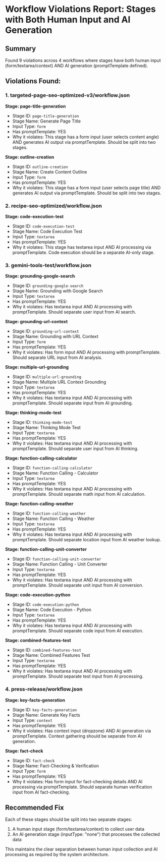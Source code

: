 # Workflow Violations Report: Stages with Both Human Input and AI Generation

## Summary
Found 9 violations across 4 workflows where stages have both human input (form/textarea/context) AND AI generation (promptTemplate defined).

## Violations Found:

### 1. targeted-page-seo-optimized-v3/workflow.json

**Stage: page-title-generation**
- Stage ID: `page-title-generation`
- Stage Name: Generate Page Title
- Input Type: `form`
- Has promptTemplate: YES
- Why it violates: This stage has a form input (user selects content angle) AND generates AI output via promptTemplate. Should be split into two stages.

**Stage: outline-creation**
- Stage ID: `outline-creation`
- Stage Name: Create Content Outline
- Input Type: `form`
- Has promptTemplate: YES
- Why it violates: This stage has a form input (user selects page title) AND generates AI output via promptTemplate. Should be split into two stages.

### 2. recipe-seo-optimized/workflow.json

**Stage: code-execution-test**
- Stage ID: `code-execution-test`
- Stage Name: Code Execution Test
- Input Type: `textarea`
- Has promptTemplate: YES
- Why it violates: This stage has textarea input AND AI processing via promptTemplate. Code execution should be a separate AI-only stage.

### 3. gemini-tools-test/workflow.json

**Stage: grounding-google-search**
- Stage ID: `grounding-google-search`
- Stage Name: Grounding with Google Search
- Input Type: `textarea`
- Has promptTemplate: YES
- Why it violates: Has textarea input AND AI processing with promptTemplate. Should separate user input from AI search.

**Stage: grounding-url-context**
- Stage ID: `grounding-url-context`
- Stage Name: Grounding with URL Context
- Input Type: `form`
- Has promptTemplate: YES
- Why it violates: Has form input AND AI processing with promptTemplate. Should separate URL input from AI analysis.

**Stage: multiple-url-grounding**
- Stage ID: `multiple-url-grounding`
- Stage Name: Multiple URL Context Grounding
- Input Type: `textarea`
- Has promptTemplate: YES
- Why it violates: Has textarea input AND AI processing with promptTemplate. Should separate input from AI grounding.

**Stage: thinking-mode-test**
- Stage ID: `thinking-mode-test`
- Stage Name: Thinking Mode Test
- Input Type: `textarea`
- Has promptTemplate: YES
- Why it violates: Has textarea input AND AI processing with promptTemplate. Should separate user input from AI thinking.

**Stage: function-calling-calculator**
- Stage ID: `function-calling-calculator`
- Stage Name: Function Calling - Calculator
- Input Type: `textarea`
- Has promptTemplate: YES
- Why it violates: Has textarea input AND AI processing with promptTemplate. Should separate math input from AI calculation.

**Stage: function-calling-weather**
- Stage ID: `function-calling-weather`
- Stage Name: Function Calling - Weather
- Input Type: `textarea`
- Has promptTemplate: YES
- Why it violates: Has textarea input AND AI processing with promptTemplate. Should separate location input from AI weather lookup.

**Stage: function-calling-unit-converter**
- Stage ID: `function-calling-unit-converter`
- Stage Name: Function Calling - Unit Converter
- Input Type: `textarea`
- Has promptTemplate: YES
- Why it violates: Has textarea input AND AI processing with promptTemplate. Should separate unit input from AI conversion.

**Stage: code-execution-python**
- Stage ID: `code-execution-python`
- Stage Name: Code Execution - Python
- Input Type: `textarea`
- Has promptTemplate: YES
- Why it violates: Has textarea input AND AI processing with promptTemplate. Should separate code input from AI execution.

**Stage: combined-features-test**
- Stage ID: `combined-features-test`
- Stage Name: Combined Features Test
- Input Type: `textarea`
- Has promptTemplate: YES
- Why it violates: Has textarea input AND AI processing with promptTemplate. Should separate test input from AI processing.

### 4. press-release/workflow.json

**Stage: key-facts-generation**
- Stage ID: `key-facts-generation`
- Stage Name: Generate Key Facts
- Input Type: `context`
- Has promptTemplate: YES
- Why it violates: Has context input (dropzone) AND AI generation via promptTemplate. Context gathering should be separate from AI generation.

**Stage: fact-check**
- Stage ID: `fact-check`
- Stage Name: Fact-Checking & Verification
- Input Type: `form`
- Has promptTemplate: YES
- Why it violates: Has form input for fact-checking details AND AI processing via promptTemplate. Should separate human verification input from AI fact-checking.

## Recommended Fix
Each of these stages should be split into two separate stages:
1. A human input stage (form/textarea/context) to collect user data
2. An AI generation stage (inputType: "none") that processes the collected data

This maintains the clear separation between human input collection and AI processing as required by the system architecture.